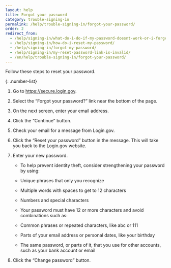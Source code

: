 ```yaml
---
layout: help
title: Forgot your password
category: trouble-signing-in
permalink: /help/trouble-signing-in/forgot-your-password/
order: 2
redirect_from:
  - /help/signing-in/what-do-i-do-if-my-password-doesnt-work-or-i-forget-it/
  - /help/signing-in/how-do-i-reset-my-password/
  - /help/signing-in/forgot-my-password/
  - /help/signing-in/my-reset-password-link-is-invalid/
  - /en/help/trouble-signing-in/forgot-your-password/
---
```

Follow these steps to reset your password.

{: .number-list}

1. Go to <https://secure.login.gov>.
2. Select the “Forgot your password?” link near the bottom of the page.
3. On the next screen, enter your email address.
4. Click the “Continue” button.
5. Check your email for a message from Login.gov.
6. Click the “Reset your password” button in the message. This will take you back to the Login.gov website.
7. Enter your new password.

   * To help prevent identity theft, consider strengthening your password by using: 
   * Unique phrases that only you recognize 
   * Multiple words with spaces to get to 12 characters 
   * Numbers and special characters 


   * Your password must have 12 or more characters and avoid combinations such as:
   * Common phrases or repeated characters, like abc or 111
   * Parts of your email address or personal dates, like your birthday
   * The same password, or parts of it, that you use for other accounts, such as your bank account or email
8. Click the “Change password” button.